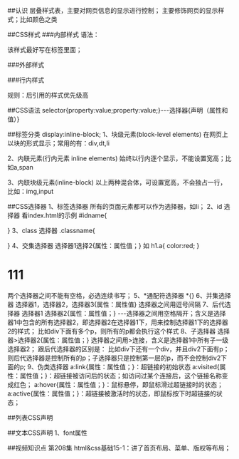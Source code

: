##认识
层叠样式表，主要对网页信息的显示进行控制；
主要修饰网页的显示样式；比如颜色之类

##CSS样式
###内部样式
语法：
<style type="text/css">
 此处是css语句
</style>

该样式最好写在<head>标签里面；


###外部样式
<link rel="stylesheet" type="text/css" href="css/style1.css" />

###行内样式
<p style=""></p>

规则：后引用的样式优先级高

##CSS语法
selector{property:value;property:value;}---选择器{声明（属性和值）}

##标签分类 display:inline-block;
1、块级元素(block-level elements)
在网页上以块的形式显示；常用的有：div,dt,li

2、内联元素(行内元素 inline elements)
始终以行内逐个显示，不能设置宽高；比如a,span

3、内联块级元素(inline-block)
以上两种混合体，可设置宽高，不会独占一行，比如：img,input

##CSS选择器
1、标签选择器
所有的页面元素都可以作为选择器，如li；
2、id 选择器
看index.html的示例
 #idname{
	 
 }
3、class 选择器
.classname{
	
}
4、交集选择器
选择器1选择2{属性：属性值；}
如
h1.a{
	color:red;
}
<h1 class="a">111</h1>
两个选择器之间不能有空格，必选连续书写；
5、*通配符选择器
*{}
6、并集选择器
选择器1，选择器2，选择器3{属性：属性值}
选择器之间用逗号间隔
7、后代选择器
选择器1 选择器2{属性：属性值；}  
---选择器之间用空格隔开；含义是选择器1中包含的所有选择器2，即选择器2在选择器1下，用来控制选择器1下的选择器2的样式；
比如div下面有多个p，则所有的p都会执行这个样式
8、子选择器
选择器>选择器2{属性：属性值；}
选择器之间用>连接，含义是选择器1中所有子一级选择器2；
跟后代选择器的区别是：
比如div下还有一个div，并且div2下面有p；则后代选择器是控制所有的p；子选择器只是控制第一层的p，而不会控制div2下面的p;
9、伪类选择器
a:link{属性：属性值；}：超链接的初始状态
a:visited{属性：属性值；}：超链接被访问后的状态；如访问过某个连接后，这个链接名称变成红色；
a:hover{属性：属性值；}：鼠标悬停，即鼠标滑过超链接时的状态；
a:active{属性：属性值；}：超链接被激活时的状态，即鼠标按下时超链接的状态；

##列表CSS声明

##文本CSS声明
1、font属性


##视频知识点
第208集 html&css基础15-1：讲了首页布局、菜单、版权等布局；
